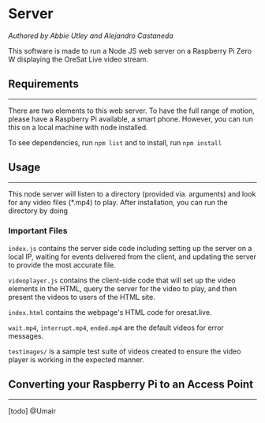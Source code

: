 # Server
*Authored by Abbie Utley and Alejandro Castaneda*

This software is made to run a Node JS web server on a Raspberry Pi Zero W displaying the OreSat Live video stream.

## Requirements
---
There are two elements to this web server. To have the full range of motion, please have a Raspberry Pi available, a smart phone. However, you can run this on a local machine with node installed.

To see dependencies, run `npm list` and to install, run `npm install` 

## Usage
---
This node server will listen to a directory (provided via. arguments) and look for any video files (*.mp4) to play. After installation, you can run the directory by doing 

### Important Files
`index.js` contains the server side code including setting up the server on a local IP, waiting for events delivered from the client, and updating the server to provide the most accurate file.

`videoplayer.js` contains the client-side code that will set up the video elements in the HTML, query the server for the video to play, and then present the  videos to users of the HTML site. 

`index.html` contains the webpage's HTML code for oresat.live.

`wait.mp4`, `interrupt.mp4`, `ended.mp4` are the default videos for error messages. 

`testimages/` is a sample test suite of videos created to ensure the video player is working in the expected manner. 

## Converting your Raspberry Pi to an Access Point
---
[todo] @Umair


